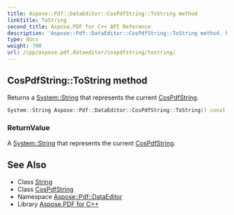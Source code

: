 ```yaml
---
title: Aspose::Pdf::DataEditor::CosPdfString::ToString method
linktitle: ToString
second_title: Aspose.PDF for C++ API Reference
description: 'Aspose::Pdf::DataEditor::CosPdfString::ToString method. Returns a System::String that represents the current CosPdfString in C++.'
type: docs
weight: 700
url: /cpp/aspose.pdf.dataeditor/cospdfstring/tostring/
---
```

## CosPdfString::ToString method


Returns a [System::String](../../../system/string/) that represents the current [CosPdfString](../).

```cpp
System::String Aspose::Pdf::DataEditor::CosPdfString::ToString() const override
```


### ReturnValue

A [System::String](../../../system/string/) that represents the current [CosPdfString](../).

## See Also

* Class [String](../../../system/string/)
* Class [CosPdfString](../)
* Namespace [Aspose::Pdf::DataEditor](../../)
* Library [Aspose.PDF for C++](../../../)
